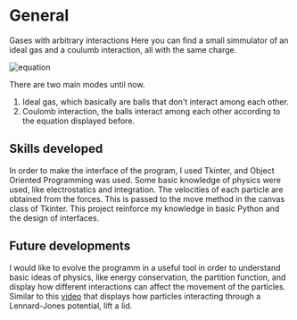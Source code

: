 <h1>General</h1>

<p>Gases with arbitrary interactions
Here you can find a small simmulator of an ideal gas and a coulumb interaction, all with the same charge.</p>

![equation](https://latex.codecogs.com/svg.image?F(r)%20=%20%5Cfrac%7Bq%5E2%7D%7B4%5Cpi%5Cepsilon_0%7D%5Csum_%7Bi%3Cj%7D%20%5Cfrac%7B%5Chat%20r_i%7D%7B%7Cr_i-r_j%7C%5E%7B3/2%7D%7D%7B%5Ccolor%7BRed%7D%20%7D)

<p>There are two main modes until now. 
  <ol>
    <li>Ideal gas, which basically are balls that don't interact among each other. </li>
    <li>Coulomb interaction, the balls interact among each other according to the equation displayed before. </li>
  </ol>
</p>

<h2>Skills developed</h2>
<p> In order to make the interface of the program, I used Tkinter, and Object Oriented Programming was used.
Some basic knowledge of physics were used, like electrostatics and integration. The velocities of each particle are obtained from the forces. This is passed to the move method in the canvas class of Tkinter. This project reinforce my knowledge in basic Python and the design of interfaces. </p>

<h2> Future developments</h2>
<p>I would like to evolve the programm in a useful tool in order to understand basic ideas of physics, like energy conservation, the partition function, and display how different interactions can affect the movement of the particles. Similar to this <a href="https://www.youtube.com/watch?v=Gwha8AxVD_s">video</a> that displays how particles interacting through a Lennard-Jones potential, lift a lid.</p>
